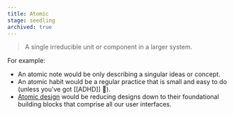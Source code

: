 ```yaml
---
title: Atomic
stage: seedling
archived: true
---
```


> A single irreducible unit or component in a larger system.

For example:

- An atomic note would be only describing a singular ideas or concept.
- An atomic habit would be a regular practice that is small and easy to do (unless you've got [[ADHD]] :zany_face:).
- [Atomic design](https://atomicdesign.bradfrost.com/) would be reducing designs down to their foundational building blocks that comprise all our user interfaces.
